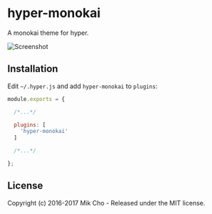 # hyper-monokai

A monokai theme for hyper.

![Screenshot](http://i.imgur.com/UjvquUv.png)

## Installation

Edit `~/.hyper.js` and add `hyper-monokai` to `plugins`:
```js
module.exports = {

  /*...*/

  plugins: [
    'hyper-monokai'
  ]

  /*...*/

};
```

## License

Copyright (c) 2016-2017 Mik Cho - Released under the MIT license.
